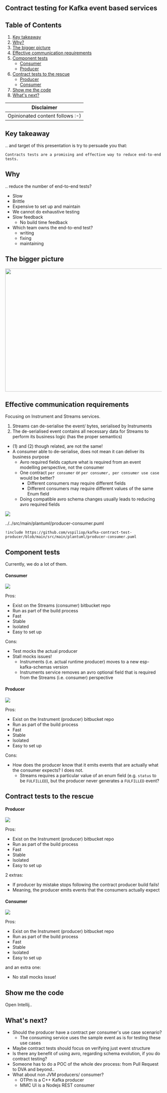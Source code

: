 ## Contract testing for Kafka event based services

## Table of Contents
<!-- TOC -->
  1. [Key takeaway](#Key-takeaway)
  2. [Why?](#Why)
  3. [The bigger picture](#The-bigger-picture)
  4. [Effective communication requirements](#Effective-communication-requirements)
  5. [Component tests](#Component-tests)
      - [Consumer](#Consumer)
      - [Producer](#Producer)
  6. [Contract tests to the rescue](#Contract-tests-to-the-rescue)
      - [Producer](#Producer-1)
      - [Consumer](#Consumer-1)
  7. [Show me the code](#Show-me-the-code)
  8. [What's next?](#Whats-next)
<!-- TOC -->

| Disclaimer                      |
|---------------------------------|
| Opinionated content follows :-) | 

## Key takeaway

.. and target of this presentation is try to persuade you that:

`Contracts tests are a promising and effective way to reduce end-to-end tests.`

## Why

.. reduce the number of end-to-end tests?

  - Slow
  - Brittle
  - Expensive to set up and maintain
  - We cannot do exhaustive testing
  - Slow feedback
    - No build time feedback
  - Which team owns the end-to-end test?
    - writing
    - fixing
    - maintaining

## The bigger picture

<img height="396" src="images/testing-pyramid.png" width="885"/>

## Effective communication requirements

Focusing on Instrument and Streams services.

1. Streams can de-serialise the event/ bytes, serialised by Instruments
2. The de-serialised event contains all necessary data for Streams to perform its business logic (has the proper semantics)

- (1) and (2) though related, are not the same!
- A consumer able to de-serialise, does not mean it can deliver its business purpose
  - Avro required fields capture what is required from an event modelling perspective, not the consumer
  - One contract `per consumer` or `per consumer, per consumer use case` would be better?
    - Different consumers may require different fields
    - Different consumers may require different values of the same Enum field
  - Doing compatible avro schema changes usually leads to reducing avro required fields

![](images/src/main/plantuml/producer-consumer.png)

../../src/main/plantuml/producer-consumer.puml

```plantuml
!include https://github.com/vspiliop/kafka-contract-test-producer/blob/main/src/main/plantuml/producer-consumer.puml
```

## Component tests

Currently, we do a lot of them.

#### Consumer

![](images/src/main/plantuml/consumer-component-test.png)

Pros:
- Exist on the Streams (consumer) bitbucket repo
- Run as part of the build process
- Fast
- Stable
- Isolated
- Easy to set up

Cons:
- Test mocks the actual producer
- Stall mocks issues!
  - Instruments (i.e. actual runtime producer) moves to a new esp-kafka-schemas version
  - Instruments service removes an avro optional field that is required from the Streams (i.e. consumer) perspective

#### Producer

![](images/src/main/plantuml/producer-component-test.png)

Pros:
- Exist on the Instrument (producer) bitbucket repo
- Run as part of the build process
- Fast
- Stable
- Isolated
- Easy to set up

Cons:
- How does the producer know that it emits events that are actually what the consumer expects? I does not.
  - Streams requires a particular value of an enum field (e.g. `status` to be `FULFILLED`), but the producer never generates a `FULFILLED` event?

## Contract tests to the rescue

#### <a id="Producer-1"></a> Producer

![](images/src/main/plantuml/producer-contract-test.png)

Pros:
- Exist on the Instrument (producer) bitbucket repo
- Run as part of the build process
- Fast
- Stable
- Isolated
- Easy to set up

2 extras:
- If producer by mistake stops following the contract producer build fails!
- Meaning, the producer emits events that the consumers actually expect

#### <a id="Consumer-1"></a> Consumer

![](images/src/main/plantuml/consumer-contract-test.png)

Pros:
- Exist on the Instrument (producer) bitbucket repo
- Run as part of the build process
- Fast
- Stable
- Isolated
- Easy to set up

and an extra one:
- No stall mocks issue!

## Show me the code

Open Intellij.. 

## What's next?

- Should the producer have a contract per consumer's use case scenario?
  - The consuming service uses the sample event as is for testing these use cases
- Maybe contract tests should focus on verifying just event structure
- Is there any benefit of using avro, regarding schema evolution, if you do contract testing?
- Someone has to do a POC of the whole dev process: from Pull Request to DVA and beyond..
- What about non JVM producers/ consumer?
  - OTPm is a C++ Kafka producer
  - MMC UI is a Nodejs REST consumer